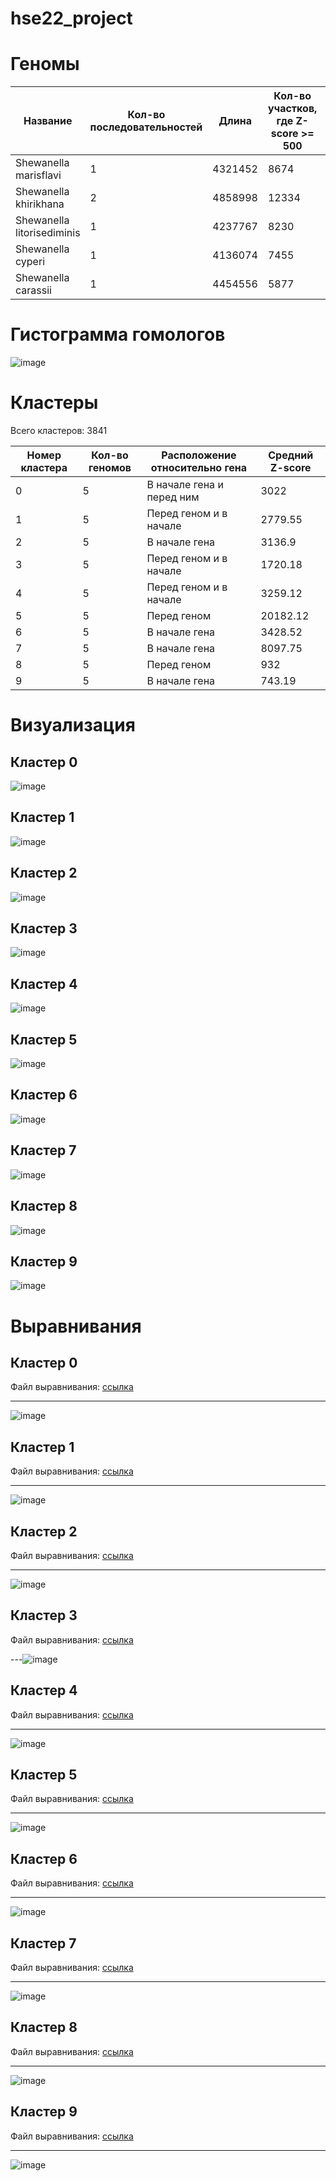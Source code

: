 # hse22_project
# Геномы
|Название|Кол-во последовательностей|Длина|Кол-во участков, где Z-score >= 500|Длина участков, где Z-score >= 500|Кол-во аннотированных генов|Доля аннотированных генов|
|-|-|-|-|-|-|-|
|Shewanella marisflavi|1|4321452|8674|49294|3287|90.18%|
|Shewanella khirikhana|2|4858998|12334|3645|2518|88.82%|
|Shewanella litorisediminis|1|4237767|8230|106489|3280 |90.93%|
|Shewanella cyperi|1|4136074|7455|84851|3173|89.94%|
|Shewanella carassii|1|4454556|5877|73013|3383|88.63%|
# Гистограмма гомологов
![image](https://user-images.githubusercontent.com/93290073/173889579-3b8e5244-b55c-4839-9549-e367cf3823de.png)


# Кластеры

Всего кластеров: 3841

|Номер кластера|Кол-во геномов|Расположение относительно гена|Средний Z-score|
|-|-|-|-|
|0|5| В начале гена и перед ним |3022|
|1|5| Перед геном и в начале |2779.55|
|2|5| В начале гена|3136.9|
|3|5| Перед геном и в начале|1720.18|
|4|5| Перед геном и в начале|3259.12|
|5|5| Перед геном|20182.12|
|6|5| В начале гена|3428.52|
|7|5| В начале гена|8097.75|
|8|5| Перед геном |932|
|9|5| В начале гена |743.19|
# Визуализация
## Кластер 0
![image](https://user-images.githubusercontent.com/93290073/173916781-00ff0a8a-68ca-408c-b08b-52c617a0d545.png)
## Кластер 1
![image](https://user-images.githubusercontent.com/93290073/173916801-d951c04e-62e7-4f6f-9c7a-c20b73b238d9.png)
## Кластер 2
![image](https://user-images.githubusercontent.com/93290073/173916828-0cdc8ee4-8205-4b83-a5a2-d64a39caf9af.png)
## Кластер 3
![image](https://user-images.githubusercontent.com/93290073/173916876-901b1121-6aef-4bf2-9474-f364b14cd7c3.png)
## Кластер 4
![image](https://user-images.githubusercontent.com/93290073/173916912-9dd45529-6be7-49db-bb4a-945858446217.png)
## Кластер 5
![image](https://user-images.githubusercontent.com/93290073/173916930-21889fb2-ef7c-4670-8285-efb76272f9c2.png)
## Кластер 6
![image](https://user-images.githubusercontent.com/93290073/173916961-73120a67-8a11-425f-80ce-ed7b6d75fd86.png)
## Кластер 7
![image](https://user-images.githubusercontent.com/93290073/173916994-54f08813-151a-427d-8866-2e9bff06d0b4.png)
## Кластер 8
![image](https://user-images.githubusercontent.com/93290073/173917023-5934ab3c-0e57-4793-99c0-1ae86166d37b.png)
## Кластер 9
![image](https://user-images.githubusercontent.com/93290073/173917053-c6099745-efda-4fd0-95e1-918ffc69b9d8.png)


# Выравнивания
## Кластер 0

Файл выравнивания: [ссылка](/data/alignment/0.aln) 

---
![image](https://user-images.githubusercontent.com/93290073/173915127-a7c10a2f-0c9e-44ec-83fa-bc958ab90ab2.png)

## Кластер 1

Файл выравнивания: [ссылка](/data/alignment/1.aln) 

---
![image](https://user-images.githubusercontent.com/93290073/173913046-14e53d89-dcf2-4119-ac22-11e96fe50b6a.png)
## Кластер 2

Файл выравнивания: [ссылка](/data/alignment/2.aln) 

---
![image](https://user-images.githubusercontent.com/93290073/173913275-9e538e13-44a9-42ea-a0cd-b56f5f388f98.png)
## Кластер 3

Файл выравнивания: [ссылка](/data/alignment/3.aln) 

---![image](https://user-images.githubusercontent.com/93290073/173913446-db581324-6f4d-432a-8134-6f430d7099a8.png)
## Кластер 4

Файл выравнивания: [ссылка](/data/alignment/4.aln) 

---
![image](https://user-images.githubusercontent.com/93290073/173913581-3ac873a1-3de1-4383-9b54-0208e3619241.png)

## Кластер 5

Файл выравнивания: [ссылка](/data/alignment/5.aln) 

---
![image](https://user-images.githubusercontent.com/93290073/173913890-cbd36db6-34fa-43e7-bb80-0f7345414265.png)
## Кластер 6

Файл выравнивания: [ссылка](/data/alignment/6.aln) 

---
![image](https://user-images.githubusercontent.com/93290073/173913998-4fc500b1-bca2-4805-b334-4e48b80a8487.png)
## Кластер 7

Файл выравнивания: [ссылка](/data/alignment/7.aln) 

---
![image](https://user-images.githubusercontent.com/93290073/173914137-034a7514-0654-4157-92d2-9cc75fb7d38d.png)

## Кластер 8

Файл выравнивания: [ссылка](/data/alignment/8.aln) 

---
![image](https://user-images.githubusercontent.com/93290073/173916163-989b5eab-ac5c-4e89-842f-194abcc5ab1d.png)

## Кластер 9

Файл выравнивания: [ссылка](/data/alignment/9.aln) 

---
![image](https://user-images.githubusercontent.com/93290073/173914308-79ff69c2-f599-4b2f-8757-6c07d8cf5c5f.png)



